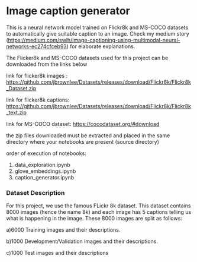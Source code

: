 # Image caption generator
This is a neural network model trained on Flickr8k and MS-COCO datasets to automatically give suitable caption to an image. Check my medium story (https://medium.com/swlh/image-captioning-using-multimodal-neural-networks-ec274cfceb93) for elaborate explanations.

The Flicker8k and MS-COCO datasets used for this project can be downloaded from the links below

link for flicker8k images : https://github.com/jbrownlee/Datasets/releases/download/Flickr8k/Flickr8k_Dataset.zip

link for flicker8k captions: https://github.com/jbrownlee/Datasets/releases/download/Flickr8k/Flickr8k_text.zip

link for MS-COCO dataset: https://cocodataset.org/#download

the zip files downloaded must be extracted and placed in the same directory where your notebooks are present (source directory)

order of execution of notebooks:
1. data_exploration.ipynb
2. glove_embeddings.ipynb
3. caption_generator.ipynb

### Dataset Description ###
For this project, we use the famous FLickr 8k dataset. This dataset contains 8000 images (hence the name 8k) and each image has 5 captions telling us what is happening in the image. These 8000 images are split as follows:

a)6000 Training images and their descriptions.

b)1000 Development/Validation images and their descriptions.

c)1000 Test images and their descriptions
